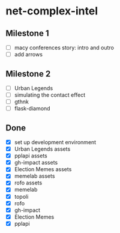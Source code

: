 # net-complex-intel

## Milestone 1

- [ ] macy conferences story: intro and outro
- [ ] add arrows

## Milestone 2

- [ ] Urban Legends
- [ ] simulating the contact effect
- [ ] gthnk
- [ ] flask-diamond

## Done

- [x] set up development environment
- [x] Urban Legends assets
- [x] pplapi assets
- [x] gh-impact assets
- [x] Election Memes assets
- [x] memelab assets
- [x] rofo assets
- [x] memelab
- [x] topoli
- [x] rofo
- [x] gh-impact
- [x] Election Memes
- [x] pplapi
